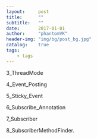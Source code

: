```yaml
---
layout:     post
title:      ""
subtitle:   ""
date:       2017-01-01
author:     "phantomVK"
header-img: "img/bg/post_bg.jpg"
catalog:    true
tags:
    - tags
---
```


3_ThreadMode

4_Event_Posting

5_Sticky_Event

6_Subscribe_Annotation

7_Subscriber

8_SubscriberMethodFinder.

